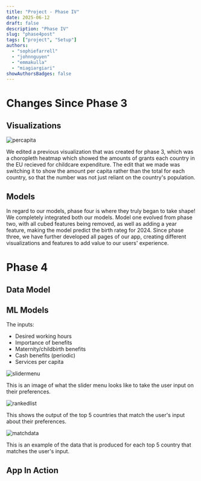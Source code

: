 ```yaml
---
title: "Project - Phase IV"
date: 2025-06-12
draft: false
description: "Phase IV"
slug: "phase4post"
tags: ["project", "Setup"]
authors:
  - "sophiefarrell"
  - "johnnguyen"
  - "emmakulla"
  - "miagiargiari"
showAuthorsBadges: false
---
```


# Changes Since Phase 3



## Visualizations

![percapita](/CaraVizPerCapita.png)

We edited a previous visualization that was created for phase 3, which was a choropleth heatmap which showed the amounts of grants each country in the EU recieved for childcare expenditure. The edit that we made was switching it to show the amount per capita rather than the total for each country, so that the number was not just reliant on the country's population.

## Models
In regard to our models, phase four is where they truly began to take shape! We completely integrated both our models. Model one evolved from phase two, with all cubed features being removed, as well as adding a year feature, making the model predict the birth rateg for 2024. Since phase three, we have further developed all pages of our app, creating different visualizations and features to add value to our users' experience. 


# Phase 4

## Data Model



## ML Models


The inputs:
- Desired working hours
- Importance of benefits
- Maternity/childbirth benefits
- Cash benefits (periodic)
- Services per capita

![slidermenu](/preferences_slider.png)

This is an image of what the slider menu looks like to take the user input on their preferences.

![rankedlist](/ranked_list.png)

This shows the output of the top 5 countries that match the user's input about their preferences.

![matchdata](/country_dataML2.png)

This is an example of the data that is produced for each top 5 country that matches the user's input.








## App In Action